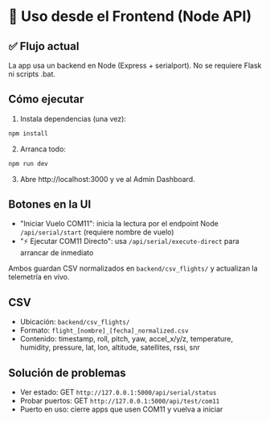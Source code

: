 # 🚀 Uso desde el Frontend (Node API)

## ✅ Flujo actual
La app usa un backend en Node (Express + serialport). No se requiere Flask ni scripts .bat.

## Cómo ejecutar
1) Instala dependencias (una vez):
```powershell
npm install
```
2) Arranca todo:
```powershell
npm run dev
```
3) Abre http://localhost:3000 y ve al Admin Dashboard.

## Botones en la UI
- "Iniciar Vuelo COM11": inicia la lectura por el endpoint Node `/api/serial/start` (requiere nombre de vuelo)
- "⚡ Ejecutar COM11 Directo": usa `/api/serial/execute-direct` para arrancar de inmediato

Ambos guardan CSV normalizados en `backend/csv_flights/` y actualizan la telemetría en vivo.

## CSV
- Ubicación: `backend/csv_flights/`
- Formato: `flight_[nombre]_[fecha]_normalized.csv`
- Contenido: timestamp, roll, pitch, yaw, accel_x/y/z, temperature, humidity, pressure, lat, lon, altitude, satellites, rssi, snr

## Solución de problemas
- Ver estado: GET `http://127.0.0.1:5000/api/serial/status`
- Probar puertos: GET `http://127.0.0.1:5000/api/test/com11`
- Puerto en uso: cierre apps que usen COM11 y vuelva a iniciar